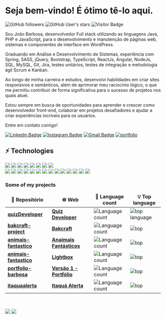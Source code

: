 <h1>Seja bem-vindo! É ótimo tê-lo aqui.</h1>

![GitHub followers](https://img.shields.io/github/followers/JoaoSBarbosa)
![GitHub User's stars](https://img.shields.io/github/stars/JoaoSBarbosa)
![Visitor Badge](https://visitor-badge.laobi.icu/badge?page_id=JoaoSBarbosa.JoaoSBarbosa)

Sou João Barbosa, desenvolvedor Full stack utilizando as linguagens Java, PHP e JavaScript, para o desenvolvimento e manutenção de páginas web, sistemas e componentes de interface em WordPress.

Graduando em Análise e Desenvolvimento de Sistemas, experiência com Spring, SASS, jQuery, Bootstrap, TypeScript, ReactJs, Angular, NodeJs, SQL, MySQL, Git, Jira, testes unitários, testes de integração e metodologia ágil Scrum e Kanban. 

Ao longo de minha carreira e estudos, desenvolvi habilidades em criar sites responsivos e semânticos, além de aprimorar meu raciocínio lógico, o que me permitiu contribuir de forma significativa para o sucesso de projetos nos quais atuei.

Estou sempre em busca de oportunidades para aprender e crescer como desenvolvedor front-end, colaborar em projetos desafiadores e ajudar a criar experiências incríveis para os usuários.

Entre em contato comigo!

[![Linkedin Badge](https://img.shields.io/badge/-devjbarbosa-blue?style=flat-square&logo=Linkedin&logoColor=white&link=https://www.linkedin.com/in/devjbarbosa/)](https://www.linkedin.com/in/devjbarbosa/)
[![Instagram Badge](https://img.shields.io/badge/-@JOAO_SBX-purple?style=flat-square&logo=instagram&logoColor=white&link=https://instagram.com/joao_sbx/)](https://instagram.com/joao_sbx)
[![Gmail Badge](https://img.shields.io/badge/-contato.jsbarbosa@gmail.com-c14438?style=flat-square&logo=Gmail&logoColor=white&link=mailto:contato.jsbarbosa@gmail.com)](mailto:contato.jsbarbosa@gmail.com)
[![portfolio](https://img.shields.io/website?url=https://joaosbarbosa.com.br/)](https://joaosbarbosa.com.br)


## ⚡ Technologies

<div align="left">

<img src="https://img.shields.io/badge/Java-ED8B00?style=for-the-badge&logo=openjdk&logoColor=white"/>
<img src="https://img.shields.io/badge/Spring-6DB33F?style=for-the-badge&logo=spring&logoColor=white"/>
<img src="https://img.shields.io/badge/MySQL-316192?style=for-the-badge&logo=mysql&logoColor=white"/>
<img src="https://img.shields.io/badge/PHP-777BB4?style=for-the-badge&logo=php&logoColor=white"/>
<img src="https://img.shields.io/badge/HTML-e06b12?style=for-the-badge&logo=html5&logoColor=white" />
<img src="https://img.shields.io/badge/CSS-1283e0?&style=for-the-badge&logo=css3&logoColor=white" />
<img src="https://img.shields.io/badge/JavaScript-F7DF1E?style=for-the-badge&logo=javascript&logoColor=414141" />
<img src="https://img.shields.io/badge/Node.js-43853D?style=for-the-badge&logo=node.js&logoColor=white"/> <br/>
<img src="https://img.shields.io/badge/TypeScript-007ACC?style=for-the-badge&logo=typescript&logoColor=white"/>
<img src="https://img.shields.io/badge/React-414141?style=for-the-badge&logo=react&logoColor=61DAFB" />
<img src="https://img.shields.io/badge/React_Native-414141?style=for-the-badge&logo=react&logoColor=61DAFB"/>
<img src="https://img.shields.io/badge/SQLite-07405E?style=for-the-badge&logo=sqlite&logoColor=white" />
<img src="https://img.shields.io/badge/Linux-FCC624?style=for-the-badge&logo=linux&logoColor=black"/>
<img src="https://img.shields.io/badge/Wordpress-21759B?style=for-the-badge&logo=wordpress&logoColor=white" />
<img src="https://img.shields.io/badge/Tailwind_CSS-38B2AC?style=for-the-badge&logo=tailwind-css&logoColor=white"/>
<img src="https://img.shields.io/badge/Bootstrap-563D7C?style=for-the-badge&logo=bootstrap&logoColor=white"/>
<img src="https://img.shields.io/badge/Google%20Analytics-E37400?style=for-the-badge&logo=google%20analytics&logoColor=white" />
<img src="https://img.shields.io/badge/hotjar-FD3A5C?style=for-the-badge&logo=hotjar&logoColor=white"/>
<img src="https://img.shields.io/badge/Figma-F24E1E?style=for-the-badge&logo=figma&logoColor=white" />
<img src="https://img.shields.io/badge/Eclipse-2C2255?style=for-the-badge&logo=eclipse&logoColor=white"/>
<img src="https://img.shields.io/badge/Visual_Studio_Code-0078D4?style=for-the-badge&logo=visual%20studio%20code&logoColor=white" />
<img src="https://img.shields.io/badge/Microsoft_Office-D83B01?style=for-the-badge&logo=microsoft-office&logoColor=white"/>

</div>


<h3>Some of my projects</h3>
<table>
  <thead align="center">
   <tr border="none">
    <td><b>🔗 Repositório</b></td>
    <td><b>🌐 Web</b></td>
    <td><b>📝 Language count</b></td>
    <td><b>💡 Top language</b></td>
  </tr>
  </thead>
  <tbody>
    <tr>
      <td><a href="https://github.com/JoaoSBarbosa/quizDeveloper/tree/main"><b>quizDeveloper</b></a></td>
      <td><a href="https://quizdeveloper.vercel.app/"><b>Quiz Developer</b></a></td>
      <td><img alt="Language count" src="https://img.shields.io/github/languages/count/JoaoSBarbosa/quizDeveloper"/></td>
      <td><img alt="top language" src="https://img.shields.io/github/languages/top/JoaoSBarbosa/quizDeveloper"/></td>
    </tr>
	  <tr>
      <td><a href="https://github.com/JoaoSBarbosa/bakcraft-project/tree/main"><b>bakcraft-project</b></a></td>
      <td><a href="https://bikcraft.joaosbarbosa.com.br/"><b>Bakcraft</b></a></td>
      <td><img alt="Language count" src="https://img.shields.io/github/languages/count/JoaoSBarbosa/bakcraft-project"/></td>
      <td><img alt="top" src="https://img.shields.io/github/languages/top/JoaoSBarbosa/bakcraft-project"/></td>
    </tr>
    <tr>
      <td><a href="https://github.com/JoaoSBarbosa/animais-fantastico"><b>animais-fantastico</b></a></td>
      <td><a href="https://joaosbarbosa.github.io/animais-fantastico/"><b>Anaimais Fantásticos</b></a></td>
      <td><img alt="Language count" src="https://img.shields.io/github/languages/count/JoaoSBarbosa/animais-fantastico"/></td>
      <td><img alt="top" src="https://img.shields.io/github/languages/top/JoaoSBarbosa/animais-fantastico"/></td>
    </tr>
   <tr>
      <td><a href="https://github.com/JoaoSBarbosa/animais-fantastico"><b>animais-fantastico</b></a></td>
      <td><a href="https://joaosbarbosa.github.io/lightbox/"><b>Lightbox</b></a></td>
      <td><img alt="Language count" src="https://img.shields.io/github/languages/count/JoaoSBarbosa/lightbox"/></td>
      <td><img alt="top" src="https://img.shields.io/github/languages/top/JoaoSBarbosa/lightbox"/></td>
    </tr>
   <tr>
      <td><a href="https://github.com/JoaoSBarbosa/portfolio-barbosao"><b>portfolio-barbosa</b></a></td>
      <td><a href="https://joaosbarbosa.github.io/lightbox/"><b>Versão 1 - Portfólio</b></a></td>
      <td><img alt="Language count" src="https://img.shields.io/github/languages/count/JoaoSBarbosa/portfolio-barbosa"/></td>
      <td><img alt="top" src="https://img.shields.io/github/languages/top/JoaoSBarbosa/portfolio-barbosa"/></td>
    </tr>
    <tr>
      <td><a href="https://github.com/JoaoSBarbosa/itaquaalerta"><b>itaquaalerta</b></a></td>
      <td><a href="https://itaquaalerta.joaosbarbosa.com.br/"><b>Itaquá Alerta</b></a></td>
      <td><img alt="Language count" src="https://img.shields.io/github/languages/count/JoaoSBarbosa/itaquaalerta"/></td>
      <td><img alt="top" src="https://img.shields.io/github/languages/top/JoaoSBarbosa/itaquaalerta"/></td>
    </tr>
  </tbody>
</table>
<br><br>

<div align="left">
    <img src="https://github-readme-stats.vercel.app/api/top-langs/?username=JoaoSBarbosa&theme=blue-green"/>
    <img src="https://github-readme-stats.vercel.app/api?username=JoaoSBarbosa&show_icons=true&theme=gotham" />   
</div>

<br />
